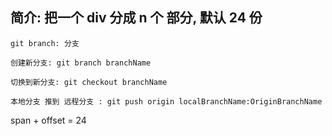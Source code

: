 ## 简介: 把一个 div 分成 n 个 部分, 默认 24 份


```
git branch: 分支

创建新分支: git branch branchName

切换到新分支: git checkout branchName

本地分支 推到 远程分支 : git push origin localBranchName:OriginBranchName
```


span + offset = 24
